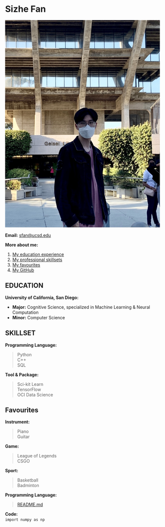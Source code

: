 # Sizhe Fan

![photo](Images/image.png)

**Email:** sfan@ucsd.edu

**More about me:**

1. [My education experience](#education)
2. [My professional skillsets](#skill)
3. [My favourites](#favourites)
4. [My GitHub](https://github.com/chrisfan0831)

## EDUCATION

**University of California, San Diego:**

- **Major:** Cognitive Science, specialized in Machine Learning & Neural Computation
- **Minor:** Computer Science

## SKILLSET

**Programming Language:**
>
>Python\
>C++\
>SQL

**Tool & Package:**
>
>Sci-kit Learn\
>TensorFlow\
>OCI Data Science

## Favourites

**Instrument:**
>Piano\
>Guitar

**Game:**
>League of Legends\
>CSGO

**Sport:**
>Basketball\
>Badminton

**Programming Language:**
>[README.md](README.md)

**Code:**\
`import numpy as np`
